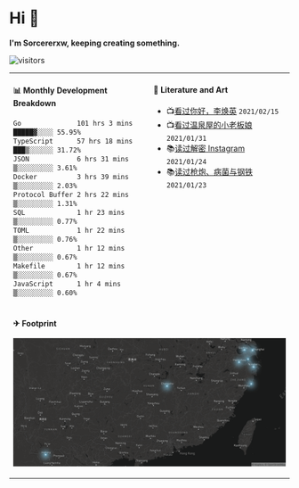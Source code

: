 # Hi 👋

**I'm Sorcererxw, keeping creating something.**

![visitors](https://visitor-badge.glitch.me/badge?page_id=sorcererxw.sorcererx)

<table width="800px">
<tr>
<td valign="top" width="50%">

#### 📊 Monthly Development Breakdown

<!--START_SECTION:waka-->
```text
Go              101 hrs 3 mins █████▓░░░░ 55.95%
TypeScript      57 hrs 18 mins ███▒░░░░░░ 31.72%
JSON            6 hrs 31 mins  ▒░░░░░░░░░ 3.61%
Docker          3 hrs 39 mins  ▒░░░░░░░░░ 2.03%
Protocol Buffer 2 hrs 22 mins  ▒░░░░░░░░░ 1.31%
SQL             1 hr 23 mins   ▒░░░░░░░░░ 0.77%
TOML            1 hr 22 mins   ▒░░░░░░░░░ 0.76%
Other           1 hr 12 mins   ▒░░░░░░░░░ 0.67%
Makefile        1 hr 12 mins   ▒░░░░░░░░░ 0.67%
JavaScript      1 hr 4 mins    ▒░░░░░░░░░ 0.60%
```
<!--END_SECTION:waka-->

<td valign="top" width="50%">

#### 💃 Literature and Art

<!--START_SECTION:douban-->
* 📺[看过你好，李焕英](http://movie.douban.com/subject/34841067/) <code>2021/02/15</code>
* 📺[看过温泉屋的小老板娘](http://movie.douban.com/subject/30205667/) <code>2021/01/31</code>
* 📚[读过解密 Instagram](https://book.douban.com/subject/35252483/) <code>2021/01/24</code>
* 📚[读过枪炮、病菌与钢铁](https://book.douban.com/subject/1813841/) <code>2021/01/23</code>

<!--END_SECTION:douban-->

</td>
</tr>
<tr>
<td colspan="2">

#### ✈ Footprint

![footprint](./footprint.png)

</td>
</tr>
</table>


